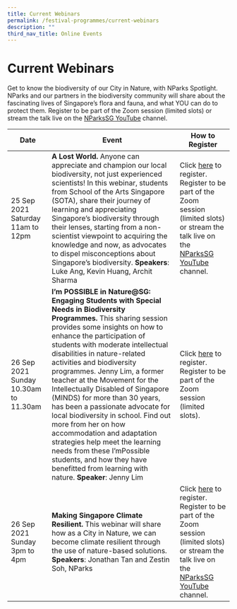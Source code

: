 ```yaml
---
title: Current Webinars
permalink: /festival-programmes/current-webinars
description: ""
third_nav_title: Online Events
---
```


# **Current Webinars**



Get to know the biodiversity of our City in Nature, with NParks Spotlight. NParks and our partners in the biodiversity community will share about the fascinating lives of Singapore’s flora and fauna, and what YOU can do to protect them. Register to be part of the Zoom session (limited slots) or stream the talk live on the [NParksSG YouTube](https://www.youtube.com/nparkssg) channel.




| Date | Event | How to Register |
| -------- | -------- | -------- |
| 25 Sep 2021 Saturday 11am to 12pm     | **A Lost World.** Anyone can appreciate and champion our local biodiversity, not just experienced scientists! In this webinar, students from School of the Arts Singapore (SOTA), share their journey of learning and appreciating Singapore’s biodiversity through their lenses, starting from a non-scientist viewpoint to acquiring the knowledge and now, as advocates to dispel misconceptions about Singapore’s biodiversity. **Speakers**: Luke Ang, Kevin Huang, Archit Sharma     | Click [here](https://go.gov.sg/nparksspotlight-25sep21am) to register. Register to be part of the Zoom session (limited slots) or stream the talk live on the [NParksSG YouTube](https://www.youtube.com/nparkssg) channel.    |
26 Sep 2021 Sunday 10.30am to 11.30am | **I’m POSSIBLE in Nature@SG: Engaging Students with Special Needs in Biodiversity Programmes.** This sharing session provides some insights on how to enhance the participation of students with moderate intellectual disabilities in nature-related activities and biodiversity programmes. Jenny Lim, a former teacher at the Movement for the Intellectually Disabled of Singapore (MINDS) for more than 30 years, has been a passionate advocate for local biodiversity in school. Find out more from her on how accommodation and adaptation strategies help meet the learning needs from these I’mPossible students, and how they have benefitted from learning with nature. **Speaker**: Jenny Lim | Click [here](https://go.gov.sg/nparksspotlight-26sep21am) to register. Register to be part of the Zoom session (limited slots). |
26 Sep 2021 Sunday 3pm to 4pm | **Making Singapore Climate Resilient.** This webinar will share how as a City in Nature, we can become climate resilient through the use of nature-based solutions. **Speakers**: Jonathan Tan and Zestin Soh, NParks | Click [here](https://go.gov.sg/nparksspotlight-26sep21pm) to register. Register to be part of the Zoom session (limited slots) or stream the talk live on the [NParksSG YouTube](https://www.youtube.com/nparkssg) channel.